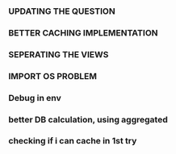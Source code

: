 ### UPDATING THE QUESTION
### BETTER CACHING IMPLEMENTATION
### SEPERATING THE VIEWS
### IMPORT OS PROBLEM
### Debug in env
### better DB calculation, using aggregated 
### checking if i can cache in 1st try